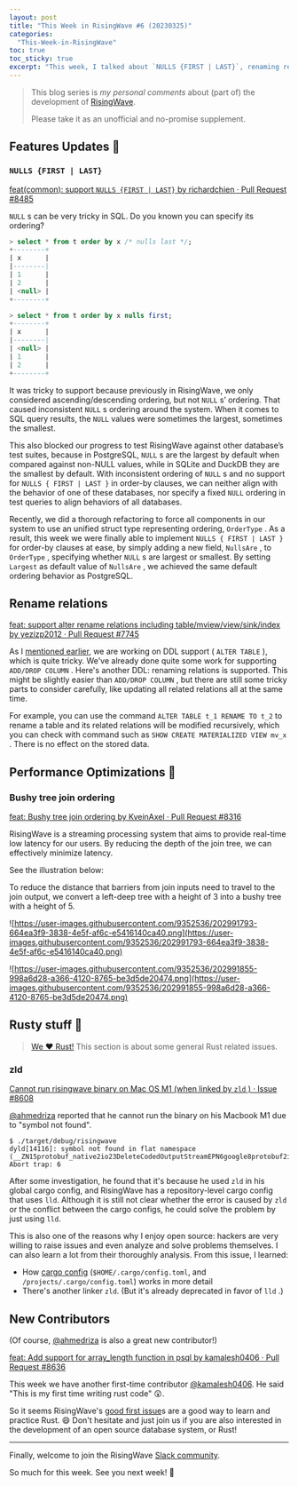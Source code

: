 ```yaml
---
layout: post
title: "This Week in RisingWave #6 (20230325)"
categories:
  "This-Week-in-RisingWave"
toc: true
toc_sticky: true
excerpt: "This week, I talked about `NULLS {FIRST | LAST}`, renaming relations, bushy tree, `zld` and more."
---
```


> This blog series is *my personal comments* about (part of) the development of [RisingWave](https://github.com/risingwavelabs/risingwave).
>
> Please take it as an unofficial and no-promise supplement.

## Features Updates 🌟

### `NULLS {FIRST | LAST}`

[feat(common): support `NULLS {FIRST | LAST}` by richardchien · Pull Request #8485](https://github.com/risingwavelabs/risingwave/pull/8485)

`NULL` s can be very tricky in SQL. Do you known you can specify its ordering?

```sql
> select * from t order by x /* nulls last */; 
+--------+
| x      |
|--------|
| 1      |
| 2      |
| <null> |
+--------+

> select * from t order by x nulls first;
+--------+
| x      |
|--------|
| <null> |
| 1      |
| 2      |
+--------+
```

It was tricky to support because previously in RisingWave, we only considered ascending/descending ordering, but not `NULL` s’ ordering. That caused inconsistent `NULL` s ordering around the system. When it comes to SQL query results, the `NULL` values were sometimes the largest, sometimes the smallest.

This also blocked our progress to test RisingWave against other database’s test suites, because in PostgreSQL, `NULL` s are the largest by default when compared against non-NULL values, while in SQLite and DuckDB they are the smallest by default. With inconsistent ordering of `NULL` s and no support for `NULLS { FIRST | LAST }` in order-by clauses, we can neither align with the behavior of one of these databases, nor specify a fixed `NULL` ordering in test queries to align behaviors of all databases.

Recently, we did a thorough refactoring to force all components in our system to use an unified struct type representing ordering, `OrderType` . As a result, this week we were finally able to implement `NULLS { FIRST | LAST }` for order-by clauses at ease, by simply adding a new field, `NullsAre` , to `OrderType` , specifying whether `NULL` s are largest or smallest. By setting `Largest` as default value of `NullsAre` , we achieved the same default ordering behavior as PostgreSQL.

## Rename relations

[feat: support alter rename relations including table/mview/view/sink/index by yezizp2012 · Pull Request #7745](https://github.com/risingwavelabs/risingwave/pull/7745)

As I [mentioned earlier](https://xxchan.github.io/this-week-in-risingwave/2023/02/25/twirw-2.html#table-schema-change), we are working on DDL support ( `ALTER TABLE` ), which is quite tricky. We've already done quite some work for supporting `ADD/DROP COLUMN` . Here's another DDL: renaming relations is supported. This might be slightly easier than `ADD/DROP COLUMN` , but there are still some tricky parts to consider carefully, like updating all related relations all at the same time.

For example, you can use the command `ALTER TABLE t_1 RENAME TO t_2` to rename a table and its related relations will be modified recursively, which you can check with command such as `SHOW CREATE MATERIALIZED VIEW mv_x` . There is no effect on the stored data.

## Performance Optimizations 💪

### Bushy tree join ordering

[feat: Bushy tree join ordering by KveinAxel · Pull Request #8316](https://github.com/risingwavelabs/risingwave/pull/8316#pullrequestreview-1345479333)

RisingWave is a streaming processing system that aims to provide real-time low latency for our users. By reducing the depth of the join tree, we can effectively minimize latency.

See the illustration below:

To reduce the distance that barriers from join inputs need to travel to the join output, we convert a left-deep tree with a height of 3 into a bushy tree with a height of 5.

![https://user-images.githubusercontent.com/9352536/202991793-664ea3f9-3838-4e5f-af6c-e5416140ca40.png](https://user-images.githubusercontent.com/9352536/202991793-664ea3f9-3838-4e5f-af6c-e5416140ca40.png)

![https://user-images.githubusercontent.com/9352536/202991855-998a6d28-a366-4120-8765-be3d5de20474.png](https://user-images.githubusercontent.com/9352536/202991855-998a6d28-a366-4120-8765-be3d5de20474.png)

## Rusty stuff 🦀️

> [We ❤️ Rust!](https://www.risingwave-labs.com/blog/building-a-cloud-database-from-scratch-why-we-moved-from-cpp-to-rust/) This section is about some general Rust related issues.

### zld

[Cannot run risingwave binary on Mac OS M1 (when linked by `zld` ) · Issue #8608](https://github.com/risingwavelabs/risingwave/issues/8608)

[@ahmedriza](https://github.com/ahmedriza) reported that he cannot run the binary on his Macbook M1 due to "symbol not found".

```
$ ./target/debug/risingwave
dyld[14116]: symbol not found in flat namespace (__ZN15protobuf_native2io23DeleteCodedOutputStreamEPN6google8protobuf2io17CodedOutputStreamE)
Abort trap: 6
```

After some investigation, he found that it's because he used `zld` in his global cargo config, and RisingWave has a repository-level cargo config that uses `lld`. Although it is still not clear whether the error is caused by `zld` or the conflict between the cargo configs, he could solve the problem by just using `lld`.

This is also one of the reasons why I enjoy open source: hackers are very willing to raise issues and even analyze and solve problems themselves. I can also learn a lot from their thoroughly analysis. From this issue, I learned:
- How [cargo config](https://doc.rust-lang.org/cargo/reference/config.html) (`$HOME/.cargo/config.toml`, and `/projects/.cargo/config.toml`) works in more detail
- There's another linker `zld`. (But it's already deprecated in favor of `lld` .)

## New Contributors

(Of course, [@ahmedriza](https://github.com/ahmedriza) is also a great new contributor!)

[feat: Add support for array_length function in psql by kamalesh0406 · Pull Request #8636](https://github.com/risingwavelabs/risingwave/pull/8636)

This week we have another first-time contributor [@kamalesh0406](https://github.com/kamalesh0406). He said "This is my first time writing rust code" 😲.

So it seems RisingWave's [good first issue](https://github.com/risingwavelabs/risingwave/issues?q=is%3Aopen+label%3A%22good+first+issue%22+sort%3Aupdated-desc)s are a good way to learn and practice Rust. 😄 Don't hesitate and just join us if you are also interested in the development of an open source database system, or Rust!

---

Finally, welcome to join the RisingWave [Slack community](https://join.slack.com/t/risingwave-community/shared_invite/zt-120rft0mr-d8uGk3d~NZiZAQWPnElOfw).

So much for this week. See you next week! 🤗
